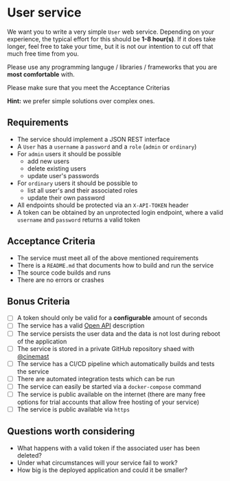 # User service

We want you to write a very simple `User` web service. Depending on your experience, the typical effort for this should be **1-8 hour(s)**.
If it does take longer, feel free to take your time, but it is not our intention to cut off that much free time from you.

Please use any programming languge / libraries / frameworks that you are **most comfortable** with.

Please make sure that you meet the Acceptance Criterias

**Hint:** we prefer simple solutions over complex ones.

## Requirements

- The service should implement a JSON REST interface
- A `User` has a `username` a `password` and a `role` (`admin` or `ordinary`)
- For `admin` users it should be possible
  - add new users
  - delete existing users
  - update user's passwords
- For `ordinary` users it should be possible to 
  - list all user's and their associated roles
  - update their own password
- All endpoints should be protected via an `X-API-TOKEN` header
- A token can be obtained by an unprotected login endpoint, where a valid `username` and `password` returns a valid token

## Acceptance Criteria

- The service must meet all of the above mentioned requirements
- There is a `README.md` that documents how to build and run the service
- The source code builds and runs
- There are no errors or crashes

## Bonus Criteria

- [ ] A token should only be valid for a **configurable** amount of seconds
- [ ] The service has a valid [Open API](https://www.openapis.org/) description
- [ ] The service persists the user data and the data is not lost during reboot of the application
- [ ] The service is stored in a private GitHub repository shaed with [@cinemast](https://github.com/cinemast)
- [ ] The service has a CI/CD pipeline which automatically builds and tests the service
- [ ] There are automated integration tests which can be run
- [ ] The service can easily be started via a `docker-compose` command
- [ ] The service is public available on the internet (there are many free options for trial accounts that allow free hosting of your service)
- [ ] The service is public available via `https`

## Questions worth considering

- What happens with a valid token if the associated user has been deleted?
- Under what circumstances will your service fail to work?
- How big is the deployed application and could it be smaller?
